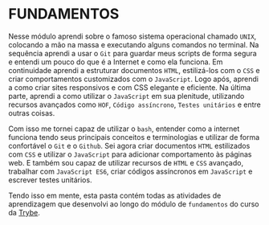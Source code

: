 # FUNDAMENTOS

Nesse módulo aprendi sobre o famoso sistema operacional chamado `UNIX`, colocando a mão na massa e executando alguns comandos no terminal. Na sequência aprendi a usar o `Git` para guardar meus scripts de forma segura e entendi um pouco do que é a Internet e como ela funciona. Em continuidade aprendi a estruturar documentos `HTML`, estilizá-los com o `CSS` e criar comportamentos customizados com o `JavaScript`. Logo após, aprendi a como criar sites responsivos e com CSS elegante e eficiente. Na última parte, aprendi a como utilizar o `JavaScript` em sua plenitude, utilizando recursos avançados como `HOF`, `Código assíncrono`, `Testes unitários` e entre outras coisas.

Com isso me tornei capaz de utilizar o `bash`, entender como a internet funciona tendo seus principais conceitos e terminologias e utilizar de forma confortável o `Git` e o `Github`. Sei agora criar documentos `HTML` estilizados com `CSS` e utilizar o `JavaScript` para adicionar comportamento às páginas web. E também sou capaz de utilizar recursos de `HTML` e `CSS` avançado, trabalhar com `JavaScript ES6`, criar códigos assíncronos em `JavaScript` e escrever testes unitários.

Tendo isso em mente, esta pasta contém todas as atividades de aprendizagem que desenvolvi ao longo do módulo de `fundamentos` do curso da [Trybe](https://www.betrybe.com/).
